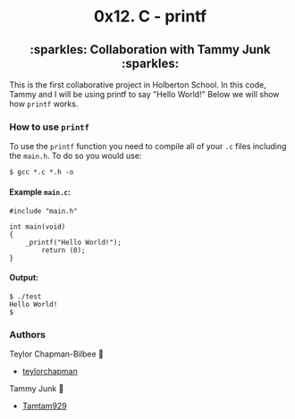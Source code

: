 <h1 align="center"> 0x12. C - printf </h1>

<h2 align="center"> :sparkles: Collaboration with Tammy Junk :sparkles: </h2>


This is the first collaborative project in Holberton School. In this code, Tammy and I will be using printf to say "Hello World!"  Below we will show how ``` printf ``` works.


### How to use ``` printf ```
To use the ``` printf ``` function you need to compile all of your ```.c``` files including the ```main.h```. To do so you would use:

```$ gcc *.c *.h -o```


#### Example ```main.c```:

```
#include "main.h"

int main(void)
{
    _printf("Hello World!");
        return (0);
}
```




#### Output:

```
$ ./test
Hello World!
$
```




### Authors
Teylor Chapman-Bilbee :cherry_blossom:
* [teylorchapman](https://github.com/teylorchapman)

Tammy Junk :first_quarter_moon_with_face:
* [Tamtam929](https://github.com/Tamtam929)
